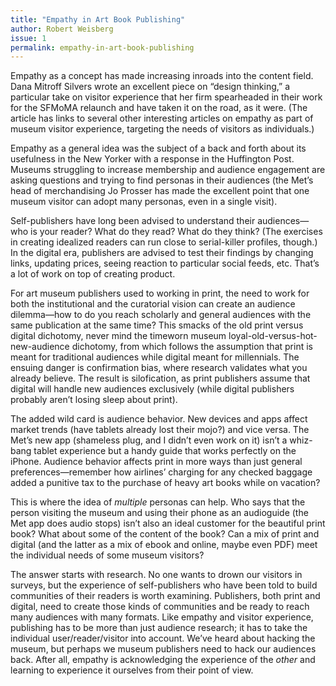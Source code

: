 ```yaml
---
title: "Empathy in Art Book Publishing"
author: Robert Weisberg
issue: 1
permalink: empathy-in-art-book-publishing
---
```

Empathy as a concept has made increasing inroads into the content field. Dana Mitroff Silvers wrote an excellent piece on “design thinking,” a particular take on visitor experience that her firm spearheaded in their work for the SFMoMA relaunch and have taken it on the road, as it were. (The article has links to several other interesting articles on empathy as part of museum visitor experience, targeting the needs of visitors as individuals.)

Empathy as a general idea was the subject of a back and forth about its usefulness in the New Yorker with a response in the Huffington Post. Museums struggling to increase membership and audience engagement are asking questions and trying to find personas in their audiences (the Met’s head of merchandising Jo Prosser has made the excellent point that one museum visitor can adopt many personas, even in a single visit).

Self-publishers have long been advised to understand their audiences—who is your reader? What do they read? What do they think? (The exercises in creating idealized readers can run close to serial-killer profiles, though.) In the digital era, publishers are advised to test their findings by changing links, updating prices, seeing reaction to particular social feeds, etc. That’s a lot of work on top of creating product.

For art museum publishers used to working in print, the need to work for both the institutional and the curatorial vision can create an audience dilemma—how to do you reach scholarly and general audiences with the same publication at the same time? This smacks of the old print versus digital dichotomy, never mind the timeworn museum loyal-old-versus-hot-new-audience dichotomy, from which follows the assumption that print is meant for traditional audiences while digital meant for millennials. The ensuing danger is confirmation bias, where research validates what you already believe. The result is silofication, as print publishers assume that digital will handle new audiences exclusively (while digital publishers probably aren’t losing sleep about print).

The added wild card is audience behavior. New devices and apps affect market trends (have tablets already lost their mojo?) and vice versa. The Met’s new app (shameless plug, and I didn’t even work on it) isn’t a whiz-bang tablet experience but a handy guide that works perfectly on the iPhone. Audience behavior affects print in more ways than just general preferences—remember how airlines’ charging for any checked baggage added a punitive tax to the purchase of heavy art books while on vacation?

This is where the idea of _multiple_ personas can help. Who says that the person visiting the museum and using their phone as an audioguide (the Met app does audio stops) isn’t also an ideal customer for the beautiful print book? What about some of the content of the book? Can a mix of print and digital (and the latter as a mix of ebook and online, maybe even PDF) meet the individual needs of some museum visitors?

The answer starts with research. No one wants to drown our visitors in surveys, but the experience of self-publishers who have been told to build communities of their readers is worth examining. Publishers, both print and digital, need to create those kinds of communities and be ready to reach many audiences with many formats. Like empathy and visitor experience, publishing has to be more than just audience research; it has to take the individual user/reader/visitor into account. We’ve heard about hacking the museum, but perhaps we museum publishers need to hack our audiences back. After all, empathy is acknowledging the experience of the _other_ and learning to experience it ourselves from their point of view.

